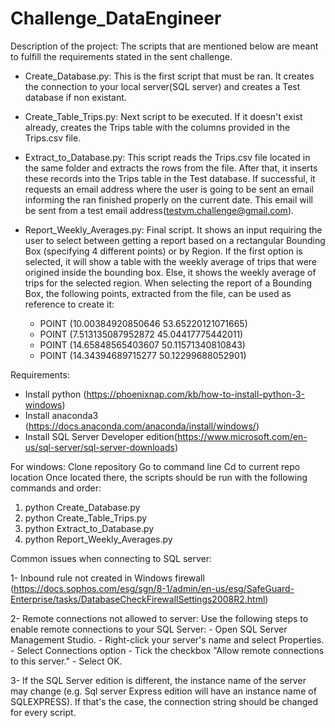 # Challenge_DataEngineer
Description of the project:
The scripts that are mentioned below are meant to fulfill the requirements stated in the sent challenge.
* Create_Database.py: This is the first script that must be ran. It creates the connection to your local server(SQL server) and creates a Test database if non existant.

* Create_Table_Trips.py: Next script to be executed. If it doesn't exist already, creates the Trips table with the columns provided in the Trips.csv file.

* Extract_to_Database.py: This script reads the Trips.csv file located in the same folder and extracts the rows from the file. After that, it inserts these records into the Trips table in the Test database.
If successful, it requests an email address where the user is going to be sent an email informing the ran finished properly on the current date.
This email will be sent from a test email address(testvm.challenge@gmail.com).
						
* Report_Weekly_Averages.py: Final script. It shows an input requiring the user to select between getting a report based on a rectangular Bounding Box (specifying 4 different points) or by Region.
If the first option is selected, it will show a table with the weekly average of trips that were origined inside the bounding box.
Else, it shows the weekly average of trips for the selected region.
	When selecting the report of a Bounding Box, the following points, extracted from the file, can be used as reference to create it:
	- POINT (10.00384920850646 53.65220121071665)
	- POINT (7.513135087952872 45.04417775442011)
	- POINT (14.65848565403607 50.11571340810843)
	- POINT (14.34394689715277 50.12299688052901)
							


Requirements:
* Install python (https://phoenixnap.com/kb/how-to-install-python-3-windows)
* Install anaconda3 (https://docs.anaconda.com/anaconda/install/windows/) 
* Install SQL Server Developer edition(https://www.microsoft.com/en-us/sql-server/sql-server-downloads)


For windows:
Clone repository
Go to command line
Cd to current repo location
Once located there, the scripts should be run with the following commands and order:
1) python Create_Database.py
2) python Create_Table_Trips.py
3) python Extract_to_Database.py
4) python Report_Weekly_Averages.py


Common issues when connecting to SQL server:

1- Inbound rule not created in Windows firewall (https://docs.sophos.com/esg/sgn/8-1/admin/en-us/esg/SafeGuard-Enterprise/tasks/DatabaseCheckFirewallSettings2008R2.html)

2- Remote connections not allowed to server:
	Use the following steps to enable remote connections to your SQL Server:
		- Open SQL Server Management Studio.
		- Right-click your server's name and select Properties.
		- Select Connections option
		- Tick the checkbox "Allow remote connections to this server."
		- Select OK.
		
3- If the SQL Server edition is different, the instance name of the server may change (e.g. Sql server Express edition will have an instance name of SQLEXPRESS). If that's the case, the connection string should be changed for every script.

